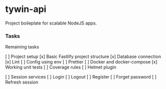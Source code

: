 # tywin-api
Project boileplate for scalable NodeJS apps.

### Tasks
Remaining tasks

[ ] Project setup
  [x] Basic Fastlify project structure
  [x] Database connection
  [x] Lint
  [ ] Config using env
  [ ] Prettier
  [ ] Docker and docker-compose
  [x] Working unit tests
  [ ] Coverage rules
  [ ] Helmet plugin

[ ] Session services
  [ ] Login
  [ ] Logout
  [ ] Register
  [ ] Forget password
  [ ] Refresh session
